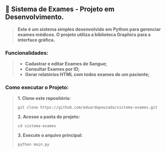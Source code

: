 
## 📌 Sistema de Exames - Projeto em Desenvolvimento.
>**Este é um sistema simples desenvolvido em Python para gerenciar exames médicos. O projeto utiliza a biblioteca Graphics para a interface gráfica.**

### **Funcionalidades:** 
>- **Cadastrar e editar Exames de Sangue;**
>- **Consultar Exames por ID;**
>- **Gerar relatórios HTML com todos exames de um paciente;**

### **Como executar o Projeto:**

>**1. Clone este repositório:** 
>```
>git clone https://github.com/eduardapouzada/sistema-exames.git
>```
>**2. Acesse a pasta do projeto:**
>```
>cd sistema-exames
>```
>**3. Execute o arquivo principal:**
>```
>python main.py
```